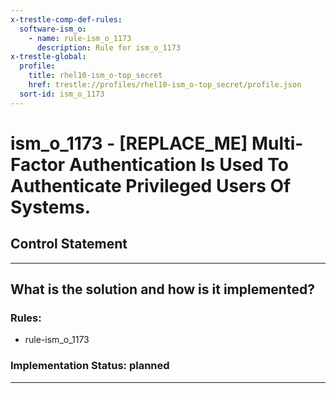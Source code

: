 ```yaml
---
x-trestle-comp-def-rules:
  software-ism_o:
    - name: rule-ism_o_1173
      description: Rule for ism_o_1173
x-trestle-global:
  profile:
    title: rhel10-ism_o-top_secret
    href: trestle://profiles/rhel10-ism_o-top_secret/profile.json
  sort-id: ism_o_1173
---
```


# ism_o_1173 - \[REPLACE_ME\] Multi-Factor Authentication Is Used To Authenticate Privileged Users Of Systems.

## Control Statement

______________________________________________________________________

## What is the solution and how is it implemented?

<!-- For implementation status enter one of: implemented, partial, planned, alternative, not-applicable -->

<!-- Note that the list of rules under ### Rules: is read-only and changes will not be captured after assembly to JSON -->

<!-- Add control implementation description here for control: ism_o_1173 -->

### Rules:

  - rule-ism_o_1173

### Implementation Status: planned

______________________________________________________________________

